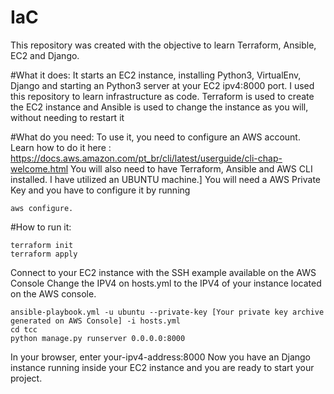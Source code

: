 # IaC
  This repository was created with the objective to learn Terraform, Ansible, EC2 and Django.

#What it does: 
  It starts an EC2 instance, installing Python3, VirtualEnv, Django and starting an Python3 server at your EC2 ipv4:8000 port.
  I used this repository to learn infrastructure as code. Terraform is used to create the EC2 instance and Ansible is used to change the instance as you will, without needing to restart it

#What do you need: 
  To use it, you need to configure an AWS account. Learn how to do it here : https://docs.aws.amazon.com/pt_br/cli/latest/userguide/cli-chap-welcome.html
  You will also need to have Terraform, Ansible and AWS CLI installed. I have utilized an UBUNTU machine.]
  You will need a AWS Private Key and you have to configure it by running 
    
    aws configure.

#How to run it:

    terraform init
    terraform apply 

  Connect to your EC2 instance with the SSH example available on the AWS Console
  Change the IPV4 on hosts.yml to the IPV4 of your instance located on the AWS console.

    ansible-playbook.yml -u ubuntu --private-key [Your private key archive generated on AWS Console] -i hosts.yml
    cd tcc
    python manage.py runserver 0.0.0.0:8000
    
  In your browser, enter your-ipv4-address:8000
  Now you have an Django instance running inside your EC2 instance and you are ready to start your project.
